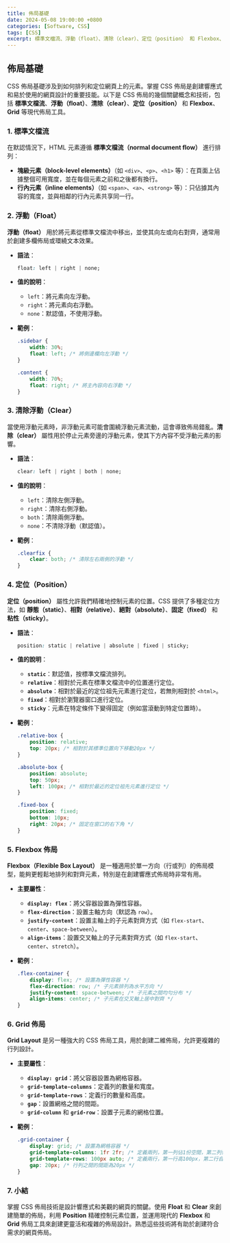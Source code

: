 ```yaml
---
title: 佈局基礎
date: 2024-05-08 19:00:00 +0800
categories: [Software, CSS]
tags: [CSS] 
excerpt: 標準文檔流、浮動（float）、清除（clear）、定位（position） 和 Flexbox、Grid 等現代佈局工具"
---
```


## 佈局基礎

CSS 佈局基礎涉及到如何排列和定位網頁上的元素。掌握 CSS 佈局是創建響應式和易於使用的網頁設計的重要技能。以下是 CSS 佈局的幾個關鍵概念和技術，包括 **標準文檔流**、**浮動（float）**、**清除（clear）**、**定位（position）** 和 **Flexbox**、**Grid** 等現代佈局工具。

### 1. 標準文檔流

在默認情況下，HTML 元素遵循 **標準文檔流（normal document flow）** 進行排列：
- **塊級元素（block-level elements）**（如 `<div>`、`<p>`、`<h1>` 等）：在頁面上佔據整個可用寬度，並在每個元素之前和之後都有換行。
- **行內元素（inline elements）**（如 `<span>`、`<a>`、`<strong>` 等）：只佔據其內容的寬度，並與相鄰的行內元素共享同一行。

### 2. 浮動（Float）

**浮動（float）** 用於將元素從標準文檔流中移出，並使其向左或向右對齊，通常用於創建多欄佈局或環繞文本效果。

- **語法**：
  ```css
  float: left | right | none;
  ```

- **值的說明**：
  - `left`：將元素向左浮動。
  - `right`：將元素向右浮動。
  - `none`：默認值，不使用浮動。

- **範例**：
  ```css
  .sidebar {
      width: 30%;
      float: left; /* 將側邊欄向左浮動 */
  }

  .content {
      width: 70%;
      float: right; /* 將主內容向右浮動 */
  }
  ```

### 3. 清除浮動（Clear）

當使用浮動元素時，非浮動元素可能會圍繞浮動元素流動，這會導致佈局錯亂。**清除（clear）** 屬性用於停止元素旁邊的浮動元素，使其下方內容不受浮動元素的影響。

- **語法**：
  ```css
  clear: left | right | both | none;
  ```

- **值的說明**：
  - `left`：清除左側浮動。
  - `right`：清除右側浮動。
  - `both`：清除兩側浮動。
  - `none`：不清除浮動（默認值）。

- **範例**：
  ```css
  .clearfix {
      clear: both; /* 清除左右兩側的浮動 */
  }
  ```

### 4. 定位（Position）

**定位（position）** 屬性允許我們精確地控制元素的位置。CSS 提供了多種定位方法，如 **靜態（static）**、**相對（relative）**、**絕對（absolute）**、**固定（fixed）** 和 **粘性（sticky）**。

- **語法**：
  ```css
  position: static | relative | absolute | fixed | sticky;
  ```

- **值的說明**：
  - **`static`**：默認值，按標準文檔流排列。
  - **`relative`**：相對於元素在標準文檔流中的位置進行定位。
  - **`absolute`**：相對於最近的定位祖先元素進行定位，若無則相對於 `<html>`。
  - **`fixed`**：相對於瀏覽器窗口進行定位。
  - **`sticky`**：元素在特定條件下變得固定（例如當滾動到特定位置時）。

- **範例**：
  ```css
  .relative-box {
      position: relative;
      top: 20px; /* 相對於其標準位置向下移動20px */
  }

  .absolute-box {
      position: absolute;
      top: 50px;
      left: 100px; /* 相對於最近的定位祖先元素進行定位 */
  }

  .fixed-box {
      position: fixed;
      bottom: 10px;
      right: 20px; /* 固定在窗口的右下角 */
  }
  ```

### 5. Flexbox 佈局

**Flexbox（Flexible Box Layout）** 是一種適用於單一方向（行或列）的佈局模型，能夠更輕鬆地排列和對齊元素，特別是在創建響應式佈局時非常有用。

- **主要屬性**：
  - **`display: flex`**：將父容器設置為彈性容器。
  - **`flex-direction`**：設置主軸方向（默認為 `row`）。
  - **`justify-content`**：設置主軸上的子元素對齊方式（如 `flex-start`、`center`、`space-between`）。
  - **`align-items`**：設置交叉軸上的子元素對齊方式（如 `flex-start`、`center`、`stretch`）。

- **範例**：
  ```css
  .flex-container {
      display: flex; /* 設置為彈性容器 */
      flex-direction: row; /* 子元素排列為水平方向 */
      justify-content: space-between; /* 子元素之間均勻分布 */
      align-items: center; /* 子元素在交叉軸上居中對齊 */
  }
  ```

### 6. Grid 佈局

**Grid Layout** 是另一種強大的 CSS 佈局工具，用於創建二維佈局，允許更複雜的行列設計。

- **主要屬性**：
  - **`display: grid`**：將父容器設置為網格容器。
  - **`grid-template-columns`**：定義列的數量和寬度。
  - **`grid-template-rows`**：定義行的數量和高度。
  - **`gap`**：設置網格之間的間距。
  - **`grid-column`** 和 **`grid-row`**：設置子元素的網格位置。

- **範例**：
  ```css
  .grid-container {
      display: grid; /* 設置為網格容器 */
      grid-template-columns: 1fr 2fr; /* 定義兩列，第一列佔1份空間，第二列佔2份空間 */
      grid-template-rows: 100px auto; /* 定義兩行，第一行高100px，第二行自動填充 */
      gap: 20px; /* 行列之間的間距為20px */
  }
  ```

### 7. 小結

掌握 CSS 佈局技術是設計響應式和美觀的網頁的關鍵。使用 **Float** 和 **Clear** 來創建簡單的佈局，利用 **Position** 精確控制元素位置，並運用現代的 **Flexbox** 和 **Grid** 佈局工具來創建更靈活和複雜的佈局設計。熟悉這些技術將有助於創建符合需求的網頁佈局。
